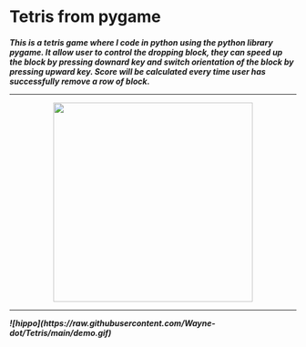 # Tetris from pygame

<h5>This is a tetris game where I code in python using the python library pygame. It allow user to control the dropping block, they can speed up the block by pressing downard key and switch orientation of the block by pressing upward key. Score will be calculated every time user has successfully remove a row of block. <h5\>
  
<hr>
  

<p align="center"> <img src="https://github.com/Wayne-dot/Tetris/blob/main/image.png" width="350" height="350"> </p>

<hr>
![hippo](https://raw.githubusercontent.com/Wayne-dot/Tetris/main/demo.gif)
